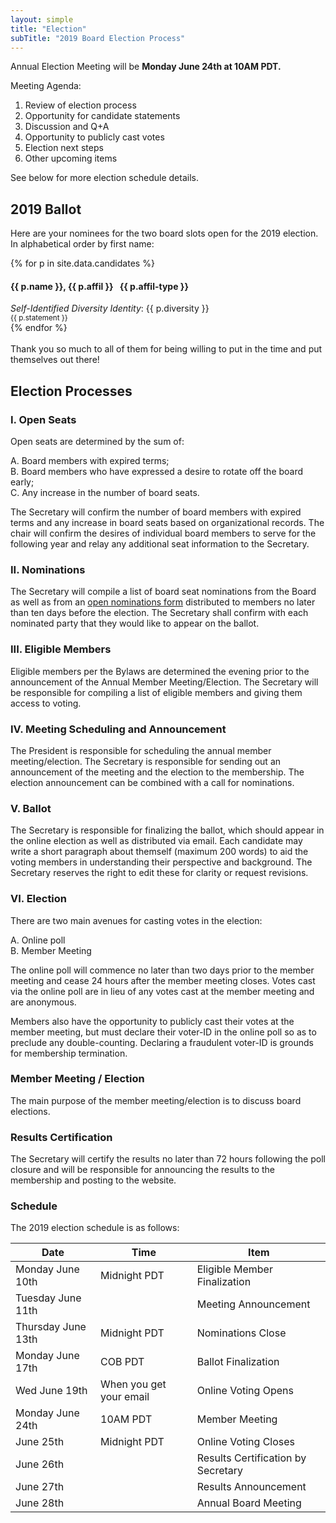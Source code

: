 ```yaml
---
layout: simple
title: "Election"
subTitle: "2019 Board Election Process"
---
```


Annual Election Meeting will be **Monday June 24th at 10AM PDT.**   
 
Meeting Agenda:  

1. Review of election process    
2. Opportunity for candidate statements   
3. Discussion and Q+A   
4. Opportunity to publicly cast votes  
5. Election next steps    
6. Other upcoming items  

See below for more election schedule details.

## 2019 Ballot

Here are your nominees for the two board slots open for the 2019 election. In alphabetical order by first name:

<div class='row'>
{% for p in site.data.candidates %}
<div class='col-lg-10'>
<h4>{{ p.name }}, {{ p.affil }}&nbsp;&nbsp;&nbsp;<span class="badge">{{ p.affil-type }}</span></h4>
<em>Self-Identified Diversity Identity</em>: <span class="badge">{{ p.diversity }}</span><br/>
<small>{{ p.statement }}
</small>
</div>
{% endfor %}
</div>

<br/>
Thank you so much to all of them for being willing to put in the time and put themselves out there!

## Election Processes

### I. Open Seats  

Open seats are determined by the sum of:  

 A. Board members with expired terms;  
 B. Board members who have expressed a desire to rotate off the board early;  
 C. Any increase in the number of board seats.

The Secretary will confirm the number of board members with expired terms and any increase in board seats based on organizational records.  The chair will confirm the desires of individual board members to serve for the following year and relay any additional seat information to the Secretary.

### II. Nominations  

The Secretary will compile a list of board seat nominations from the Board as well as from an [open nominations form](https://forms.gle/M4exbHVa2LsmYAmd6) distributed to members no later than ten days before the election.   The Secretary shall confirm with each nominated party that they would like to appear on the ballot.

### III. Eligible Members
Eligible members per the Bylaws are determined the evening prior to the announcement of the Annual Member Meeting/Election.  The Secretary will be responsible for compiling a list of eligible members and giving them access to voting.

### IV. Meeting Scheduling and Announcement  

The President is responsible for scheduling the annual member meeting/election.  The Secretary is responsible for sending out an announcement of the meeting and the election to the membership.  The election announcement can be combined with a call for nominations.

### V. Ballot

The Secretary is responsible for finalizing the ballot, which should appear in the online election as well as distributed via email.  Each candidate may write a short paragraph about themself (maximum 200 words) to aid the voting members in understanding their perspective and background.  The Secretary reserves the right to edit these for clarity or request revisions.

### VI. Election  

There are two main avenues for casting votes in the election:  

 A. Online poll  
 B. Member Meeting  

The online poll will commence no later than two days prior to the member meeting and cease 24 hours after the member meeting closes.  Votes cast via the online poll are in lieu of any votes cast at the member meeting and are anonymous.

Members also have the opportunity to publicly cast their votes at the member meeting, but must declare their voter-ID in the online poll so as to preclude any double-counting.  Declaring a fraudulent voter-ID is grounds for membership termination.

### Member Meeting / Election

The main purpose of the member meeting/election is to discuss board elections.  

### Results Certification

The Secretary will certify the results no later than 72 hours following the poll closure and will be responsible for announcing the results to the membership and posting to the website.

### Schedule  

The 2019 election schedule is as follows:

**Date** | **Time** | **Item**
--- | --- | ---
Monday June 10th | Midnight PDT | Eligible Member Finalization
Tuesday June 11th | | Meeting Announcement
Thursday June 13th | Midnight PDT | Nominations Close
Monday June 17th |  COB PDT | Ballot Finalization
Wed June 19th | When you get your email | Online Voting Opens
Monday June 24th | 10AM PDT | Member Meeting
June 25th | Midnight PDT | Online Voting Closes
June 26th | | Results Certification by Secretary
June 27th | | Results Announcement
June 28th | | Annual Board Meeting
